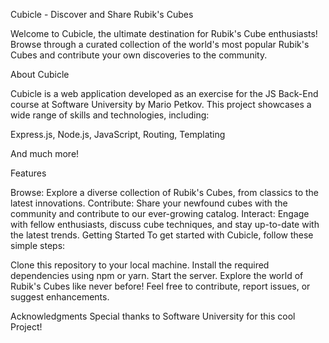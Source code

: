 Cubicle - Discover and Share Rubik's Cubes

Welcome to Cubicle, the ultimate destination for Rubik's Cube enthusiasts! Browse through a curated collection of the world's most popular Rubik's Cubes and contribute your own discoveries to the community.

About Cubicle

Cubicle is a web application developed as an exercise for the JS Back-End course at Software University by Mario Petkov. This project showcases a wide range of skills and technologies, including:

Express.js, Node.js, JavaScript, Routing, Templating

And much more!

Features

Browse: Explore a diverse collection of Rubik's Cubes, from classics to the latest innovations.
Contribute: Share your newfound cubes with the community and contribute to our ever-growing catalog.
Interact: Engage with fellow enthusiasts, discuss cube techniques, and stay up-to-date with the latest trends.
Getting Started
To get started with Cubicle, follow these simple steps:

Clone this repository to your local machine.
Install the required dependencies using npm or yarn.
Start the server.
Explore the world of Rubik's Cubes like never before!
Feel free to contribute, report issues, or suggest enhancements. 

Acknowledgments
Special thanks to Software University for this cool Project! 
